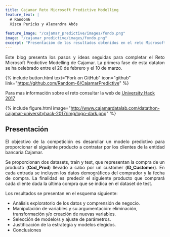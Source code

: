 ```yaml
---
title: Cajamar Reto Microsoft Predictive Modelling 
feature_text: |
  # Random6
  Xisca Pericàs y Alexandra Abós
  
feature_image: "/cajamar_predictive/images/fondo.png"
image: "/cajamar_predictive/images/fondo.png"
excerpt: "Presentación de los resultados obtenidos en el reto Microsoft Predictive Modelling de Cajamar"
---
```


<p align="justify">Este blog presenta los pasos y ideas seguidas para completar el Reto Microsoft Predictive Modelling de Cajamar. La primera fase de esta dataton se ha celebrado entre el 20 de febrero y el 10 de marzo.</p>  

{% include button.html text="Fork on GitHub" icon="github" link="https://github.com/Random-6/CajamarPredictive" %} 

Para mas información sobre el reto consultar la web de [University Hack 2017](http://www.cajamardatalab.com/datathon-cajamar-universityhack-2017/) 

{% include figure.html image="http://www.cajamardatalab.com/datathon-cajamar-universityhack-2017/img/logo-dark.png" %}



## Presentación 

<p align="justify">El objectivo de la competición es desarollar un modelo predictivo para proporcionar el siguiente producto a contratar por los clientes de la entidad bancaria Cajamar.</p> 

<p align="justify">Se proporcionan dos datasets, train y test, que representan la compra de un producto (<b>Cod_Prod</b>) llevado a cabo por un customer (<b>ID_Customer</b>). En cada entrada se incluyen los datos demográficos del comprador y la fecha de compra. 
La finalidad es predecir el siguiente producto que comprará cada cliente dada la última compra que se indica en el dataset de test.</p>    

Los resultados se presentan en el esquema siguiente:

- Análisis exploratorio de los datos y comprensión de negocio.
- Manipulación de variables y su argumentación: eliminación, transformación y/o creación de nuevas variables.
- Selección de modelo/s y ajuste de parámetros.
- Justificación de la estrategia y modelos elegidos. 
- Conclusiones

